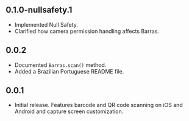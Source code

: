 ## 0.1.0-nullsafety.1

* Implemented Null Safety.
* Clarified how camera permission handling affects Barras.

## 0.0.2

* Documented `Barras.scan()` method.
* Added a Brazilian Portuguese README file.

## 0.0.1

* Initial release. Features barcode and QR code scanning on iOS and Android and capture screen customization.
